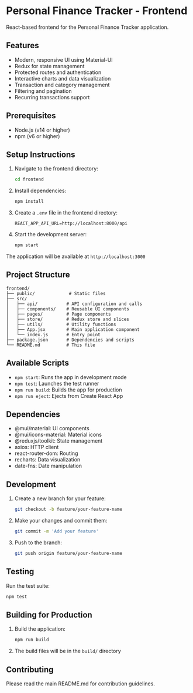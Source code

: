 # Personal Finance Tracker - Frontend

React-based frontend for the Personal Finance Tracker application.

## Features

- Modern, responsive UI using Material-UI
- Redux for state management
- Protected routes and authentication
- Interactive charts and data visualization
- Transaction and category management
- Filtering and pagination
- Recurring transactions support

## Prerequisites

- Node.js (v14 or higher)
- npm (v6 or higher)

## Setup Instructions

1. Navigate to the frontend directory:
   ```bash
   cd frontend
   ```

2. Install dependencies:
   ```bash
   npm install
   ```

3. Create a `.env` file in the frontend directory:
   ```
   REACT_APP_API_URL=http://localhost:8000/api
   ```

4. Start the development server:
   ```bash
   npm start
   ```

The application will be available at `http://localhost:3000`

## Project Structure

```
frontend/
├── public/             # Static files
├── src/
│   ├── api/           # API configuration and calls
│   ├── components/    # Reusable UI components
│   ├── pages/         # Page components
│   ├── store/         # Redux store and slices
│   ├── utils/         # Utility functions
│   ├── App.jsx        # Main application component
│   └── index.js       # Entry point
├── package.json       # Dependencies and scripts
└── README.md          # This file
```

## Available Scripts

- `npm start`: Runs the app in development mode
- `npm test`: Launches the test runner
- `npm run build`: Builds the app for production
- `npm run eject`: Ejects from Create React App

## Dependencies

- @mui/material: UI components
- @mui/icons-material: Material icons
- @reduxjs/toolkit: State management
- axios: HTTP client
- react-router-dom: Routing
- recharts: Data visualization
- date-fns: Date manipulation

## Development

1. Create a new branch for your feature:
   ```bash
   git checkout -b feature/your-feature-name
   ```

2. Make your changes and commit them:
   ```bash
   git commit -m 'Add your feature'
   ```

3. Push to the branch:
   ```bash
   git push origin feature/your-feature-name
   ```

## Testing

Run the test suite:
```bash
npm test
```

## Building for Production

1. Build the application:
   ```bash
   npm run build
   ```

2. The build files will be in the `build/` directory

## Contributing

Please read the main README.md for contribution guidelines.

